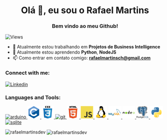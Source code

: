 <h1 align="center">Olá 👋, eu sou o Rafael Martins</h1>
<h3 align="center">Bem vindo ao meu Github!</h3>

<p align="left"> <img src="https://komarev.com/ghpvc/?username=rafaelmartinsdev&label=Profile%20views&color=0e75b6&style=flat" alt="Views" /> </p>

- 🔭 Atualmente estou trabalhando em **Projetos de Business Intelligence**
- 🌱 Atualmente estou aprendendo **Python**, **NodeJS**
- 📫 Como entrar em contato comigo: **rafaelmartinsch@gmail.com**


<h3 align="left">Connect with me:</h3>
<p align="left">
    <a href="https://www.linkedin.com/in/rafael-martins-chimenes/" target="blank">
    <img align="center" src="https://cdn.jsdelivr.net/npm/simple-icons@3.0.1/icons/linkedin.svg" alt="Linkedin" height="30" width="40"/></a>
</p>

<h3 align="left">Languages and Tools:</h3>
<p align="left"> 
    <a href="https://www.arduino.cc/" target="_blank"> 
        <img src="https://cdn.worldvectorlogo.com/logos/arduino-1.svg" alt="arduino" width="40" height="40"/> 
    </a>  
    <a href="https://www.cprogramming.com/" target="_blank"> 
        <img src="https://raw.githubusercontent.com/devicons/devicon/master/icons/c/c-original.svg" alt="c" width="40" height="40"/> 
    </a> 
    <a href="https://www.w3schools.com/css/" target="_blank"> 
        <img src="https://raw.githubusercontent.com/devicons/devicon/master/icons/css3/css3-original-wordmark.svg" alt="css3" width="40" height="40"/> 
    </a> 
    <a href="https://git-scm.com/" target="_blank"> 
        <img src="https://www.vectorlogo.zone/logos/git-scm/git-scm-icon.svg" alt="git" width="40" height="40"/> 
    </a> 
    <a href="https://www.w3.org/html/" target="_blank"> 
        <img src="https://raw.githubusercontent.com/devicons/devicon/master/icons/html5/html5-original-wordmark.svg" alt="html5" width="40" height="40"/> 
    </a> 
    <a href="https://developer.mozilla.org/en-US/docs/Web/JavaScript" target="_blank"> 
        <img src="https://raw.githubusercontent.com/devicons/devicon/master/icons/javascript/javascript-original.svg" alt="javascript" width="40" height="40"/> 
    </a> 
    <a href="https://www.linux.org/" target="_blank"> 
        <img src="https://raw.githubusercontent.com/devicons/devicon/master/icons/linux/linux-original.svg" alt="linux" width="40" height="40"/> 
    </a> 
    <a href="https://www.mysql.com/" target="_blank"> 
        <img src="https://raw.githubusercontent.com/devicons/devicon/master/icons/mysql/mysql-original-wordmark.svg" alt="mysql" width="40" height="40"/> </a> 
    <a href="https://nodejs.org" target="_blank"> 
        <img src="https://raw.githubusercontent.com/devicons/devicon/master/icons/nodejs/nodejs-original-wordmark.svg" alt="nodejs" width="40" height="40"/> 
    </a> 
    <a href="https://www.postgresql.org" target="_blank"> 
        <img src="https://raw.githubusercontent.com/devicons/devicon/master/icons/postgresql/postgresql-original-wordmark.svg" alt="postgresql" width="40" height="40"/> 
    </a> 
    <a href="https://www.python.org" target="_blank"> 
        <img src="https://raw.githubusercontent.com/devicons/devicon/master/icons/python/python-original.svg" alt="python" width="40" height="40"/> 
    </a>  
    <a href="https://www.sqlite.org/" target="_blank"> 
        <img src="https://www.vectorlogo.zone/logos/sqlite/sqlite-icon.svg" alt="sqlite" width="40" height="40"/> 
    </a>
</p>

<p><img align="left" src="https://github-readme-stats.vercel.app/api/top-langs?username=rafaelmartinsdev&show_icons=true&locale=en&layout=compact" alt="rafaelmartinsdev" /></p>

<p>&nbsp;<img align="center" src="https://github-readme-stats.vercel.app/api?username=rafaelmartinsdev&show_icons=true&locale=en" alt="rafaelmartinsdev" /></p>

